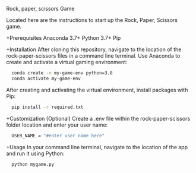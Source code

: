Rock, paper, scissors Game

Located here are the instructions to start up the Rock, Paper, Scissors game.

+Prerequisites
  Anaconda 3.7+
  Python 3.7+
  Pip

+Installation
After cloning this repository, navigate to the location of the rock-paper-scissors files in a command line terminal.
Use Anaconda to create and activate a virtual gaming environment:
```sh
  conda create -n my-game-env python=3.8
  conda activate my-game-env
```

After creating and activating the virtual environment, install packages with Pip:
```sh
  pip install -r required.txt
```

+Customization (Optional)
Create a .env file within the rock-paper-scissors folder location and enter your user name:
```sh
  USER_NAME = "#enter user name here"
```

+Usage
In your command line terminal, navigate to the location of the app and run it using Python:
```py
  python mygame.py
```
